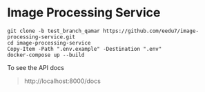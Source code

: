 # Image Processing Service

```
git clone -b test_branch_qamar https://github.com/eedu7/image-processing-service.git
cd image-processing-service
Copy-Item -Path ".env.example" -Destination ".env"
docker-compose up --build
```

To see the API docs
> http://localhost:8000/docs
